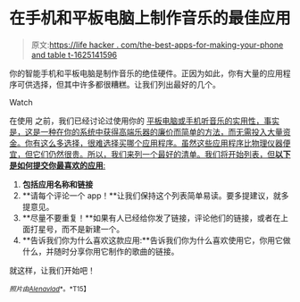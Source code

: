 # 在手机和平板电脑上制作音乐的最佳应用

> 原文:[https://life hacker . com/the-best-apps-for-making-your-phone and table t-1625141596](https://lifehacker.com/the-best-apps-for-making-music-on-your-phone-and-tablet-1625141596)

你的智能手机和平板电脑是制作音乐的绝佳硬件。正因为如此，你有大量的应用程序可供选择，但其中许多都很糟糕。让我们列出最好的几个。

Watch

在使用 之前，我们已经讨论过使用你的 [平板电脑或手机听音乐的实用性，事实是，这是一种在你的系统中获得高端乐器的廉价而简单的方法，而无需投入大量资金。你有这么多选择，很难选择买哪个应用程序。虽然这些应用程序比物理仪器便宜，但它们仍然很贵。所以，我们来列一个最好的清单。我们将开始列表，但**以下是如何提交你最喜欢的应用**:](https://lifehacker.com/practical-ways-to-integrate-your-iphone-or-ipad-into-mu-5894438)

1.  **包括应用名称和链接**
2.  **请每个评论一个 app！**让我们保持这个列表简单易读。要多提建议，就多提意见。
3.  **尽量不要重复！**如果有人已经给你发了链接，评论他们的链接，或者在上面打星号，而不是新建一个。
4.  **告诉我们你为什么喜欢这款应用:**告诉我们你为什么喜欢使用它，你用它做什么，并随时分享你用它制作的歌曲的链接。

就这样，让我们开始吧！

<small>*照片由*</small>[<small>*Alenavlad*</small>](http://www.shutterstock.com/pic-200480393/stock-photo-piano-music-instrument-grand-piano-keys-with-hands-pianist-playing-piano-keyboard.html?src=5y1TzWGchYSx4YxUv4dBeg-2-31)<small>*。*T15】</small>